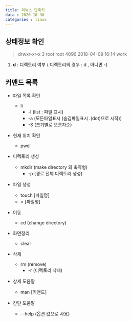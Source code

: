 ```yaml
---
title: 리눅스 단축키
data : 2020-10-30
categories : linux
---
```

## 상태정보 확인
> drwxr-xr-x 3 root root   4096 2018-04-09 16:14 work 
1. **d** : 디렉토리 여부 ( 디렉토리의 경우 : d , 아니면  -)  

## 커맨드 목록

+ 파일 목록 확인
  + li  
    + \-l (list : 파일 표시)
    + \-a (모든파일표시 (숨김파일표시 .(dot)으로 시작))
    + \-S (크기별로 오름차순)
    
+ 현재 위치 확인
  + pwd
 
+ 디렉토리 생성
  + mkdir (make directory 의 축약형)
    + \-p (경로 전체 디렉토리 생성)
  
+ 파일 생성
  + touch [파일명] 
  + \> [파일명]
 
+ 이동
  + cd (change directory)
  
+ 화면정리
  + clear
 
+ 삭제
  + rm (remove)
    + \-r (디렉토리 삭제)
  
+ 상세 도움말
  + man [커맨드]  
+ 간단 도움말
  + --help (옵션 값으로 사용)

  
  
